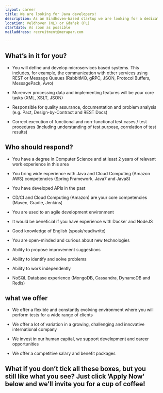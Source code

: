 ```yaml
---
layout: career
title: We are looking for Java developers!
description: As an Eindhoven-based startup we are looking for a dedicated and open-minded Java Developer. Our broad portfolio of software projects in an international work environment offer challenging and dynamic career opportunities. Your expertise and knowledge today, may be obsolete tomorrow. It’s important to keep up and staying curious for new technologies. We encourage you to further develop your skills in a dynamic and Agile environment, where quality and robustness of your deliverables are of key importance. You will be working in a flexible environment with a professional and highly motivated team, taking on responsibility for your contribution within the team. We are always looking for new talent, so check out our profiles and we assure you that a challenging and rewarding job in a dynamic environment is waiting for you. Join the team and apply now!
location: Veldhoven (NL) or Gdańsk (PL)
startdate: As soon as possible
mailaddress: recruitment@merapar.com

---
```

## What’s in it for you?

- You will define and develop microservices based systems. This includes, for example, the communication with other services using REST or Message Queues (RabbitMQ, gRPC, JSON, Protocol Buffers, MessagePack, Avro)

- Moreover processing data and implementing features will be your core tasks (XML, XSLT, JSON)

- Responsible for quality assurance, documentation and problem analysis (e.g. Pact, Design-by-Contract and REST Docs)

- Correct execution of functional and non-functional test cases / test procedures (including understanding of test purpose, correlation of test results)


## Who should respond?

- You have a degree in Computer Science and at least 2 years of relevant work experience in this area

- You bring wide experience with Java and Cloud Computing (Amazon AWS) competencies (Spring Framework, Java7 and Java8)

- You have developed APIs in the past

- CD/CI and Cloud Computing (Amazon) are your core competencies (Maven, Gradle, Jenkins)

- You are used to an agile development environment

- It would be beneficial if you have experience with Docker and NodeJS

- Good knowledge of English (speak/read/write)

- You are open-minded and curious about new technologies

- Ability to propose improvement suggestions

- Ability to identify and solve problems

- Ability to work independently

- NoSQL Database experience (MongoDB, Cassandra, DynamoDB and Redis)


## what we offer

- We offer a flexible and constantly evolving environment where you will perform tests for a wide range of clients

- We offer a lot of variation in a growing, challenging and innovative international company

- We invest in our human capital, we support development and career opportunities

- We offer a competitive salary and benefit packages


## What if you don’t tick all these boxes, but you still like what you see? Just click ’Apply Now’ below and we’ll invite you for a cup of coffee!